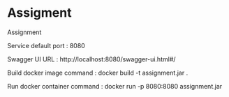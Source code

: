 # Assigment
Assignment

Service default port : 8080


Swagger UI URL : http://localhost:8080/swagger-ui.html#/



Build docker image command : docker build -t assignment.jar .



Run docker container command : docker run -p 8080:8080 assignment.jar
